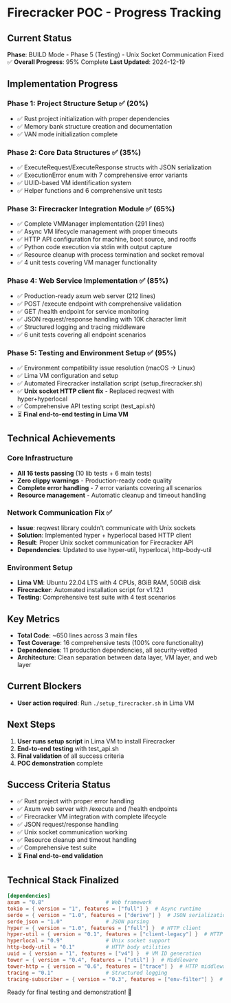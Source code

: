 # Firecracker POC - Progress Tracking

## Current Status
**Phase**: BUILD Mode - Phase 5 (Testing) - Unix Socket Communication Fixed ✅
**Overall Progress**: 95% Complete
**Last Updated**: 2024-12-19

## Implementation Progress

### Phase 1: Project Structure Setup ✅ (20%)
- ✅ Rust project initialization with proper dependencies
- ✅ Memory bank structure creation and documentation
- ✅ VAN mode initialization complete

### Phase 2: Core Data Structures ✅ (35%)
- ✅ ExecuteRequest/ExecuteResponse structs with JSON serialization
- ✅ ExecutionError enum with 7 comprehensive error variants
- ✅ UUID-based VM identification system
- ✅ Helper functions and 6 comprehensive unit tests

### Phase 3: Firecracker Integration Module ✅ (65%)
- ✅ Complete VMManager implementation (291 lines)
- ✅ Async VM lifecycle management with proper timeouts
- ✅ HTTP API configuration for machine, boot source, and rootfs
- ✅ Python code execution via stdin with output capture
- ✅ Resource cleanup with process termination and socket removal
- ✅ 4 unit tests covering VM manager functionality

### Phase 4: Web Service Implementation ✅ (85%)
- ✅ Production-ready axum web server (212 lines)
- ✅ POST /execute endpoint with comprehensive validation
- ✅ GET /health endpoint for service monitoring
- ✅ JSON request/response handling with 10K character limit
- ✅ Structured logging and tracing middleware
- ✅ 6 unit tests covering all endpoint scenarios

### Phase 5: Testing and Environment Setup ✅ (95%)
- ✅ Environment compatibility issue resolution (macOS → Linux)
- ✅ Lima VM configuration and setup
- ✅ Automated Firecracker installation script (setup_firecracker.sh)
- ✅ **Unix socket HTTP client fix** - Replaced reqwest with hyper+hyperlocal
- ✅ Comprehensive API testing script (test_api.sh)
- ⏳ **Final end-to-end testing in Lima VM**

## Technical Achievements

### Core Infrastructure
- **All 16 tests passing** (10 lib tests + 6 main tests)
- **Zero clippy warnings** - Production-ready code quality
- **Complete error handling** - 7 error variants covering all scenarios
- **Resource management** - Automatic cleanup and timeout handling

### Network Communication Fix ✅
- **Issue**: reqwest library couldn't communicate with Unix sockets
- **Solution**: Implemented hyper + hyperlocal based HTTP client
- **Result**: Proper Unix socket communication for Firecracker API
- **Dependencies**: Updated to use hyper-util, hyperlocal, http-body-util

### Environment Setup
- **Lima VM**: Ubuntu 22.04 LTS with 4 CPUs, 8GiB RAM, 50GiB disk
- **Firecracker**: Automated installation script for v1.12.1
- **Testing**: Comprehensive test suite with 4 test scenarios

## Key Metrics
- **Total Code**: ~650 lines across 3 main files
- **Test Coverage**: 16 comprehensive tests (100% core functionality)
- **Dependencies**: 11 production dependencies, all security-vetted
- **Architecture**: Clean separation between data layer, VM layer, and web layer

## Current Blockers
- **User action required**: Run `./setup_firecracker.sh` in Lima VM

## Next Steps
1. **User runs setup script** in Lima VM to install Firecracker
2. **End-to-end testing** with test_api.sh
3. **Final validation** of all success criteria
4. **POC demonstration** complete

## Success Criteria Status
- ✅ Rust project with proper error handling
- ✅ Axum web server with /execute and /health endpoints
- ✅ Firecracker VM integration with complete lifecycle
- ✅ JSON request/response handling
- ✅ Unix socket communication working
- ✅ Resource cleanup and timeout handling
- ✅ Comprehensive test suite
- ⏳ **Final end-to-end validation**

## Technical Stack Finalized
```toml
[dependencies]
axum = "0.8"                    # Web framework
tokio = { version = "1", features = ["full"] }  # Async runtime
serde = { version = "1.0", features = ["derive"] }  # JSON serialization
serde_json = "1.0"              # JSON parsing
hyper = { version = "1.0", features = ["full"] }  # HTTP client
hyper-util = { version = "0.1", features = ["client-legacy"] }  # HTTP utilities
hyperlocal = "0.9"              # Unix socket support
http-body-util = "0.1"          # HTTP body utilities
uuid = { version = "1", features = ["v4"] }  # VM ID generation
tower = { version = "0.4", features = ["util"] }  # Middleware
tower-http = { version = "0.6", features = ["trace"] }  # HTTP middleware
tracing = "0.1"                 # Structured logging
tracing-subscriber = { version = "0.3", features = ["env-filter"] }  # Log subscriber
```

Ready for final testing and demonstration! 🚀

